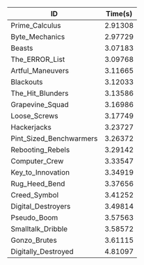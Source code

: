 |ID|Time(s)|
|-|-|
|Prime_Calculus|2.91308|
|Byte_Mechanics|2.97729|
|Beasts|3.07183|
|The_ERROR_List|3.09768|
|Artful_Maneuvers|3.11665|
|Blackouts|3.12033|
|The_Hit_Blunders|3.13586|
|Grapevine_Squad|3.16986|
|Loose_Screws|3.17749|
|Hackerjacks|3.23727|
|Pint_Sized_Benchwarmers|3.26372|
|Rebooting_Rebels|3.29142|
|Computer_Crew|3.33547|
|Key_to_Innovation|3.34919|
|Rug_Heed_Bend|3.37656|
|Creed_Symbol|3.41252|
|Digital_Destroyers|3.49814|
|Pseudo_Boom|3.57563|
|Smalltalk_Dribble|3.58572|
|Gonzo_Brutes|3.61115|
|Digitally_Destroyed|4.81097|
